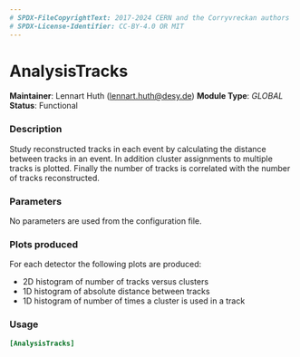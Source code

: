 ```yaml
---
# SPDX-FileCopyrightText: 2017-2024 CERN and the Corryvreckan authors
# SPDX-License-Identifier: CC-BY-4.0 OR MIT
---
```

# AnalysisTracks
**Maintainer**: Lennart Huth (lennart.huth@desy.de)
**Module Type**: *GLOBAL*  
**Status**: Functional

### Description
Study reconstructed tracks in each event by calculating the distance between
tracks in an event. In addition cluster assignments to multiple tracks is
plotted. Finally the number of tracks is correlated with the number of tracks
reconstructed.

### Parameters
No parameters are used from the configuration file.

### Plots produced
For each detector the following plots are produced:

* 2D histogram of number of tracks versus clusters
* 1D histogram of absolute distance between tracks
* 1D histogram of number of times a cluster is used in a track

### Usage
```toml
[AnalysisTracks]

```

